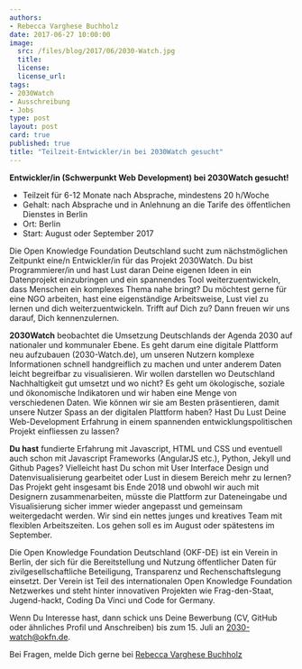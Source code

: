 ```yaml
---
authors: 
- Rebecca Varghese Buchholz
date: 2017-06-27 10:00:00
image:
  src: /files/blog/2017/06/2030-Watch.jpg
  title: 
  license:
  license_url: 
tags:
- 2030Watch
- Ausschreibung
- Jobs
type: post
layout: post
card: true
published: true
title: "Teilzeit-Entwickler/in bei 2030Watch gesucht" 
---
```


<b>Entwickler/in (Schwerpunkt Web Development) bei 2030Watch gesucht!</b>

* Teilzeit für 6-12 Monate nach Absprache, mindestens 20 h/Woche 
* Gehalt: nach Absprache und in Anlehnung an die Tarife des öffentlichen Dienstes in Berlin 
* Ort: Berlin 
* Start: August oder September 2017

Die Open Knowledge Foundation Deutschland sucht zum nächstmöglichen Zeitpunkt eine/n Entwickler/in für das Projekt 2030Watch. Du bist Programmierer/in und hast Lust daran Deine eigenen Ideen in ein Datenprojekt einzubringen und ein spannendes Tool weiterzuentwickeln, dass Menschen ein komplexes Thema nahe bringt? Du möchtest gerne für eine NGO arbeiten, hast eine eigenständige Arbeitsweise, Lust viel zu lernen und dich weiterzuentwickeln. Trifft auf Dich zu? Dann freuen wir uns darauf, Dich kennenzulernen.

**2030Watch** beobachtet die Umsetzung Deutschlands der Agenda 2030 auf nationaler und kommunaler Ebene. Es geht darum eine digitale Plattform neu aufzubauen (2030-Watch.de), um unseren Nutzern komplexe Informationen schnell handgreiflich zu machen und unter anderem Daten leicht begreifbar zu visualisieren. Wir wollen darstellen wo Deutschland Nachhaltigkeit gut umsetzt und wo nicht? Es geht um ökologische, soziale und ökonomische Indikatoren und wir haben eine Menge von verschiedenen Daten. Wie können wir sie am Besten präsentieren, damit unsere Nutzer Spass an der digitalen Plattform haben? Hast Du Lust Deine Web-Development Erfahrung in einem spannenden entwicklungspolitischen Projekt einfliessen zu lassen? 

**Du hast** fundierte Erfahrung mit Javascript, HTML und CSS und eventuell auch schon mit Javascript Frameworks (AngularJS etc.), Python, Jekyll und Github Pages? Vielleicht hast Du schon mit User Interface Design und Datenvisualisierung  gearbeitet oder Lust in diesem Bereich mehr zu lernen? Das Projekt geht insgesamt bis Ende 2018 und obwohl wir auch mit Designern zusammenarbeiten, müsste die Plattform zur Dateneingabe und Visualisierung sicher immer wieder angepasst und gemeinsam weitergedacht werden. Wir sind ein nettes junges und kreatives Team mit flexiblen Arbeitszeiten. Los gehen soll es im August oder spätestens im September. 

Die Open Knowledge Foundation Deutschland (OKF-DE) ist ein Verein in Berlin, der sich für die Bereitstellung und Nutzung öffentlicher Daten für zivilgesellschaftliche Beteiligung, Transparenz und Rechenschaftslegung einsetzt. Der Verein ist Teil des internationalen Open Knowledge Foundation Netzwerkes und steht hinter innovativen Projekten wie Frag-den-Staat, Jugend-hackt, Coding Da Vinci und Code for Germany.

Wenn Du Interesse hast, dann schick uns Deine Bewerbung (CV, GitHub oder ähnliches Profil und Anschreiben) bis zum 15. Juli an <a href="mailto:2030-watch@okfn.de">2030-watch@okfn.de</a>. 

Bei Fragen, melde Dich gerne bei <a href="mailto:rebecca.buchholz@okfn.de">Rebecca Varghese Buchholz</a> 

